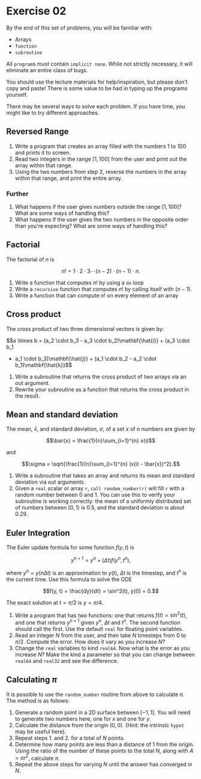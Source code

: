 Exercise 02
===========

By the end of this set of problems, you will be familiar with:

- Arrays
- `function`
- `subroutine`


All `program`s _must_ contain `implicit none`. While not strictly
necessary, it will eliminate an entire class of bugs.

You should use the lecture materials for help/inspiration, but please
don't copy and paste! There is some value to be had in typing up the
programs yourself.

There may be several ways to solve each problem. If you have time, you
might like to try different approaches.

Reversed Range
--------------

1. Write a program that creates an array filled with the numbers 1
   to 100 and prints it to screen.
2. Read two integers in the range $[1, 100]$ from the user and print
   out the array within that range.
3. Using the two numbers from step 2, reverse the numbers in the array
   within that range, and print the entire array.

### Further

1. What happens if the user gives numbers outside the range $[1,
   100]$? What are some ways of handling this?
2. What happens if the user gives the two numbers in the opposite
   order than you're expecting? What are some ways of handling this?

Factorial
---------

The factorial of $n$ is

$$n! = 1 \cdot 2 \cdot 3 \cdots (n - 2) \cdot (n - 1) \cdot n.$$

1. Write a function that computes $n!$ by using a `do` loop
2. Write a `recursive` function that computes $n!$ by calling itself
   with $(n - 1)$.
3. Write a function that can compute $n!$ on every element of an array

Cross product
-------------

The cross product of two three dimensional vectors is given by:

$$a \times b = (a_2 \cdot b_3 - a_3 \cdot b_2)\mathbf{\hat{i}} + (a_3 \cdot b_1
- a_1 \cdot b_3)\mathbf{\hat{j}} + (a_1 \cdot b_2 - a_2 \cdot
  b_1)\mathbf{\hat{k}}$$

1. Write a subroutine that returns the cross product of two arrays via
   an out argument.
2. Rewrite your subroutine as a function that returns the
   cross product in the result.

Mean and standard deviation
---------------------------

The mean, $\bar{x}$, and standard deviation, $\sigma$, of a set $x$ of
$n$ numbers are given by

$$\bar{x} = \frac{1}{n}\sum_{i=1}^{n} x(i)$$

and

$$\sigma = \sqrt{\frac{1}{n}\sum_{i=1}^{n} (x(i) - \bar{x})^2}.$$

1. Write a subroutine that takes an array and returns its mean and
   standard deviation via out arguments.
2. Given a `real` scalar or array `r`, `call random_number(r)` will
   fill `r` with a random number between 0 and 1. You can use this to
   verify your subroutine is working correctly: the mean of a
   uniformly distributed set of numbers between $[0, 1)$ is 0.5, and
   the standard deviation is about 0.29.

Euler Integration
-----------------

The Euler update formula for some function $f(y, t)$ is

$$y^{n+1} = y^n + (\Delta t) f(y^n, t^n),$$

where $y^n = y(n \Delta t)$ is an approximation to $y(t)$, $\Delta t$
is the timestep, and $t^n$ is the current time. Use this formula to
solve the ODE

$$f(y, t) = \frac{dy}{dt} = \sin^2(t), y(0) = 0.$$

The exact solution at $t = \pi / 2$ is $y = \pi / 4$.

1. Write a program that has two functions: one that returns $f(t) =
   \sin^2(t)$, and one that returns $y^{n+1}$ given $y^n$, $\Delta t$
   and $t^n$. The second function should call the first. Use the
   default `real` for floating point variables.
2. Read an integer $N$ from the user, and then take $N$ timesteps from
   $0$ to $\pi / 2$. Compute the error. How does it vary as you
   increase $N$?
3. Change the `real` variables to kind `real64`. Now what is the error
   as you increase $N$? Make the kind a parameter so that you can
   change between `real64` and `real32` and see the difference.

Calculating $\pi$
-----------------

It is possible to use the `random_number` routine from above to
calculate $\pi$. The method is as follows:

1. Generate a random point in a 2D surface between $[-1, 1]$. You will
   need to generate two numbers here, one for $x$ and one for $y$.
2. Calculate the distance from the origin $(0, 0)$. (Hint: the
   intrinsic `hypot` may be useful here).
3. Repeat steps 1. and 2. for a total of $N$ points.
4. Determine how many points are less than a distance of $1$ from the
   origin. Using the ratio of the number of these points to the total
   $N$, along with $A = \pi r^2$, calculate $\pi$.
5. Repeat the above steps for varying $N$ until the answer has
   converged in $N$.
